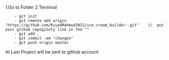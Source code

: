 <!-- git project upload From pc to GITHUB: -->
<!-- ===================================== -->

1.Go to Folder 
2.Terminal 

        - git init
        - git remote add origin "https://github.com/RiyadMahmud2021/ice_cream_builder-.git"    //  put your github repogitoty link in the ""
        - git add . 
        - git commit -am "changes"
        - git push origin master

At Last Project will be sent to github account

<!-- git project upload From pc to GITHUB: -->
<!-- ===================================== -->
